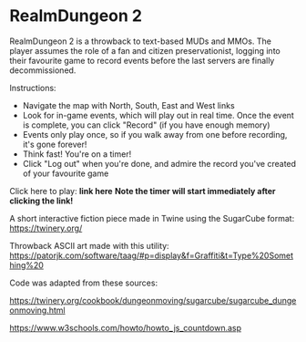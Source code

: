 # RealmDungeon 2
RealmDungeon 2 is a throwback to text-based MUDs and MMOs. The player assumes the role of a fan and citizen preservationist, logging into their favourite game to record events before the last servers are finally decommissioned.

Instructions:
- Navigate the map with North, South, East and West links
- Look for in-game events, which will play out in real time. Once the event is complete, you can click "Record" (if you have enough memory)
- Events only play once, so if you walk away from one before recording, it's gone forever!
- Think fast! You're on a timer!
- Click "Log out" when you're done, and admire the record you've created of your favourite game

Click here to play: **link here**
**Note the timer will start immediately after clicking the link!**

A short interactive fiction piece made in Twine using the SugarCube format: https://twinery.org/

Throwback ASCII art made with this utility: https://patorjk.com/software/taag/#p=display&f=Graffiti&t=Type%20Something%20


Code was adapted from these sources:

https://twinery.org/cookbook/dungeonmoving/sugarcube/sugarcube_dungeonmoving.html

https://www.w3schools.com/howto/howto_js_countdown.asp

